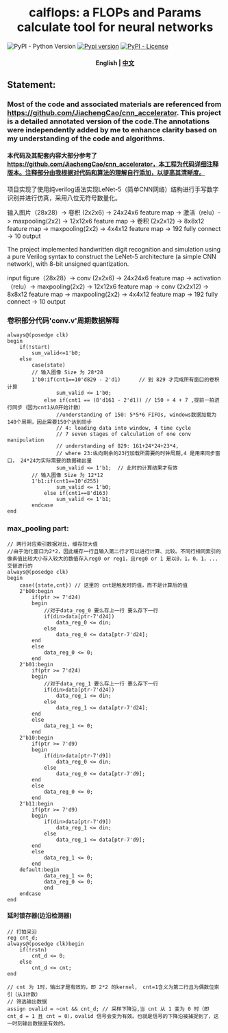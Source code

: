 <!-- markdownlint-disable first-line-h1 -->
<!-- markdownlint-disable html -->

<div align="center">
<h1>
calflops: a FLOPs and Params calculate tool for neural networks
</h1>
</div>

![PyPI - Python Version](https://img.shields.io/pypi/pyversions/calflops)
[![Pypi version](https://img.shields.io/pypi/v/calflops.svg)](https://pypi.org/project/calflops/)
[![PyPI - License](https://img.shields.io/pypi/l/calflops)](https://github.com/MrYxJ/calculate-flops.pytorch/blob/main/LICENSE)

<h4 align="center">
    <p>
        <b>English</b> |
        <a href="https://github.com/MrYxJ/calculate-flops.pytorch/blob/main/README_CN.md">中文</a>
    <p>
</h4>


## Statement:
### Most of the code and associated materials are referenced from https://github.com/JiachengCao/cnn_accelerator. This project is a detailed annotated version of the code.The annotations were independently added by me to enhance clarity based on my understanding of the code and algorithms.
#### 本代码及其配套内容大部分参考了 https://github.com/JiachengCao/cnn_accelerator，本工程为代码详细注释版本。注释部分由我根据对代码和算法的理解自行添加，以提高其清晰度。

项目实现了使用纯verilog语法实现LeNet-5（简单CNN网络）结构进行手写数字识别并进行仿真，采用八位无符号数量化。  

输入图片（28x28）-> 卷积 (2x2x6) -> 24x24x6 feature map -> 激活（relu）-> maxpooling(2x2) -> 12x12x6 feature map -> 卷积 (2x2x12) -> 8x8x12 feature map -> maxpooling(2x2) -> 4x4x12 feature map
-> 192 fully connect -> 10 output 

The project implemented handwritten digit recognition and simulation using a pure Verilog syntax to construct the LeNet-5 architecture (a simple CNN network), with 8-bit unsigned quantization.  

input figure（28x28）-> conv (2x2x6) -> 24x24x6 feature map -> activation（relu）-> maxpooling(2x2) -> 12x12x6 feature map -> conv (2x2x12) -> 8x8x12 feature map -> maxpooling(2x2) -> 4x4x12 feature map
-> 192 fully connect -> 10 output 

### 卷积部分代码'conv.v'周期数据解释
	always@(posedge clk)
	begin
		if(!start)
			sum_valid<=1'b0;
		else
			case(state)
			// 输入图像 Size 为 28*28
			1'b0:if(cnt1==10'd829 - 2'd1)      // 到 829 才完成所有窗口的卷积计算
					sum_valid <= 1'b0;
				else if(cnt1 == (8'd161 - 2'd1)) // 150 + 4 + 7 ,提前一拍进行同步（因为cnt1从0开始计数）
					//understanding of 150: 5*5*6 FIFOs, windows数据加载为140个周期，因此需要150个达到同步
					// 4: loading data into window, 4 time cycle
					// 7 seven stages of calculation of one conv manipulation
					// understanding of 829: 161+24*24+23*4, 
					// where 23:纵向剩余的23行加载所需要的时钟周期,4 是用来同步窗口， 24*24为实际需要的数据输出量
					sum_valid <= 1'b1;  // 此时的计算结果才有效
			// 输入图像 Size 为 12*12		
			1'b1:if(cnt1==10'd255)
					sum_valid <= 1'b0;   
				else if(cnt1==8'd163)
					sum_valid <= 1'b1;    
			endcase
	end

### max_pooling part:
	// 两行对应索引数据对比，缓存较大值
	//由于池化窗口为2*2，因此缓存一行且输入第二行才可以进行计算、比较。不同行相同索引的像素值比较大小存入较大的数值存入reg0 or reg1，且reg0 or 1 是以0，1，0，1，...交替进行的
	always@(posedge clk)
	begin
		case({state,cnt}) // 这里的 cnt是触发时的值，而不是计算后的值
		2'b00:begin
			if(ptr >= 7'd24)
			begin
				//对于data_reg_0 要么存上一行 要么存下一行
				if(din>data[ptr-7'd24])
					data_reg_0 <= din;
				else
					data_reg_0 <= data[ptr-7'd24];
			end
			else
				data_reg_0 <= 0;
			end
		2'b01:begin
			if(ptr >= 7'd24)
			begin
				//对于data_reg_1 要么存上一行 要么存下一行
				if(din>data[ptr-7'd24])
					data_reg_1 <= din;
				else
					data_reg_1 <= data[ptr-7'd24];
			end
			else
				data_reg_1 <= 0;
			end
		2'b10:begin
			if(ptr >= 7'd9)
			begin
				if(din>data[ptr-7'd9])
					data_reg_0 <= din;
				else
					data_reg_0 <= data[ptr-7'd9];
			end
			else
				data_reg_0 <= 0;
			end
		2'b11:begin
			if(ptr >= 7'd9)
			begin
				if(din>data[ptr-7'd9])
					data_reg_1 <= din;
				else
					data_reg_1 <= data[ptr-7'd9];
			end
			else
				data_reg_1 <= 0;
			end 
		default:begin
				data_reg_1 <= 0; 
				data_reg_0 <= 0;
				end         
		endcase
	end
 #### 延时锁存器(边沿检测器)
 	// 打拍采沿
	reg cnt_d;
	always@(posedge clk)begin
		if(!rstn)
			cnt_d <= 0;
		else
			cnt_d <= cnt;
	end
	
	// cnt 为 1时，输出才是有效的，即 2*2 的kernel， cnt=1含义为第二行且为偶数位索引（从1计数）
	// 筛选输出数据
	assign ovalid = ~cnt && cnt_d; // 采样下降沿,当 cnt 从 1 变为 0 时（即 cnt_d = 1 且 cnt = 0），ovalid 信号会变为有效。也就是信号的下降沿被捕捉到了，这一时刻输出数据是有效的。
